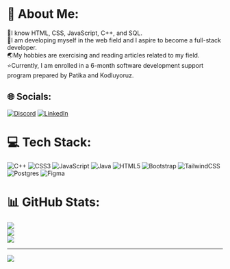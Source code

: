 # 💫 About Me:
🚩I know HTML, CSS, JavaScript, C++, and SQL.<br>
🎯I am developing myself in the web field and I aspire to become a full-stack developer.<br>
🌏My hobbies are exercising and reading articles related to my field.<br>
⭐Currently, I am enrolled in a 6-month software development support program prepared by Patika and Kodluyoruz.


## 🌐 Socials:
[![Discord](https://img.shields.io/badge/Discord-%237289DA.svg?logo=discord&logoColor=white)](https://discord.gg/https://discord.gg/CN9HEXDD) [![LinkedIn](https://img.shields.io/badge/LinkedIn-%230077B5.svg?logo=linkedin&logoColor=white)](https://linkedin.com/in/nurican-kaşıkcı-b2b680252) 

# 💻 Tech Stack:
![C++](https://img.shields.io/badge/c++-%2300599C.svg?style=for-the-badge&logo=c%2B%2B&logoColor=white) ![CSS3](https://img.shields.io/badge/css3-%231572B6.svg?style=for-the-badge&logo=css3&logoColor=white) ![JavaScript](https://img.shields.io/badge/javascript-%23323330.svg?style=for-the-badge&logo=javascript&logoColor=%23F7DF1E) ![Java](https://img.shields.io/badge/java-%23ED8B00.svg?style=for-the-badge&logo=java&logoColor=white) ![HTML5](https://img.shields.io/badge/html5-%23E34F26.svg?style=for-the-badge&logo=html5&logoColor=white) ![Bootstrap](https://img.shields.io/badge/bootstrap-%23563D7C.svg?style=for-the-badge&logo=bootstrap&logoColor=white) ![TailwindCSS](https://img.shields.io/badge/tailwindcss-%2338B2AC.svg?style=for-the-badge&logo=tailwind-css&logoColor=white) ![Postgres](https://img.shields.io/badge/postgres-%23316192.svg?style=for-the-badge&logo=postgresql&logoColor=white) 	![Figma](https://img.shields.io/badge/figma-%23F24E1E.svg?style=for-the-badge&logo=figma&logoColor=white)
# 📊 GitHub Stats:
![](https://github-readme-stats.vercel.app/api?username=can1283&theme=react&hide_border=true&include_all_commits=false&count_private=false)<br/>
![](https://github-readme-streak-stats.herokuapp.com/?user=can1283&theme=react&hide_border=true)<br/>
![](https://github-readme-stats.vercel.app/api/top-langs/?username=can1283&theme=react&hide_border=true&include_all_commits=false&count_private=false&layout=compact)

---
[![](https://visitcount.itsvg.in/api?id=can1283&icon=9&color=6)](https://visitcount.itsvg.in)

<!-- Proudly created with GPRM ( https://gprm.itsvg.in ) -->
